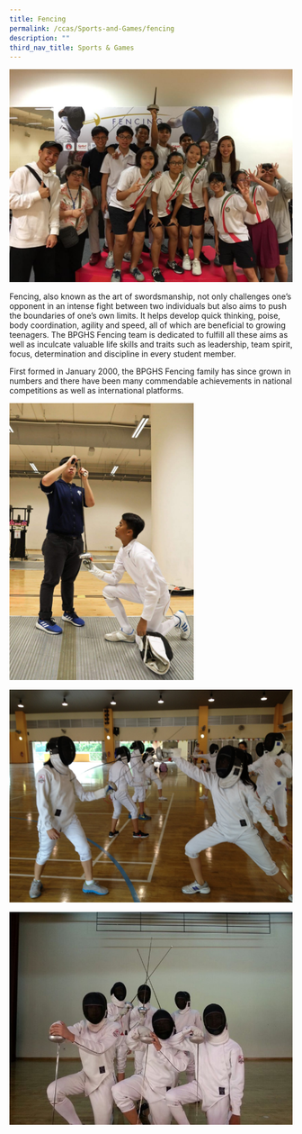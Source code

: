 ```yaml
---
title: Fencing
permalink: /ccas/Sports-and-Games/fencing
description: ""
third_nav_title: Sports & Games
---
```

![](/images/f1.jpeg)

Fencing, also known as the art of swordsmanship, not only challenges one’s opponent in an intense fight between two individuals but also aims to push the boundaries of one’s own limits. It helps develop quick thinking, poise, body coordination, agility and speed, all of which are beneficial to growing teenagers. The BPGHS Fencing team is dedicated to fulfill all these aims as well as inculcate valuable life skills and traits such as leadership, team spirit, focus, determination and discipline in every student member.

  

First formed in January 2000, the BPGHS Fencing family has since grown in numbers and there have been many commendable achievements in national competitions as well as international platforms.

  
<img src="/images/fencing.jpeg" 
     style="width:65%">

![](/images/f2.jpeg)

![](/images/f3.jpeg)